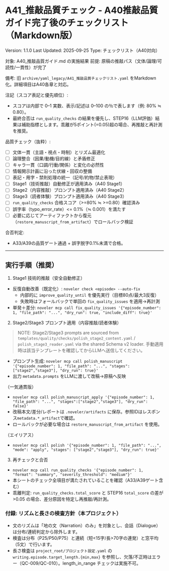 # A41_推敲品質チェック - A40推敲品質ガイド完了後のチェックリスト（Markdown版）

Version: 1.1.0
Last Updated: 2025-09-25
Type: チェックリスト（A40対向）

対象: A40_推敲品質ガイド.md の実施結果
前提: 原稿の推敲パス（文体/論理/可読性/一貫性）が完了

備考: 旧 `archive/yaml_legacy/A41_推敲品質チェックリスト.yaml` をMarkdown化。詳細項目はA40各章と対応。

注記（スコア表記と優先順位）:
- スコアは内部で 0–1 実数、表示/記述は 0–100 の％で表します（例: 80% ≒ 0.80）。
- 最終合否は `run_quality_checks` の結果を優先し、STEP16（LLM評価）結果は補助指標とします。乖離が5ポイント(=0.05)超の場合、再推敲と再計測を推奨。

品質チェック（抜粋）:
- [ ] 文体一貫（主語・視点・時制）とリズム最適化
- [ ] 論理整合（因果/動機/目的線）と矛盾修正
- [ ] キャラ一貫（口調/行動/関係）と変化の必然性
- [ ] 情報開示計画に沿った伏線・回収の整備
- [ ] 表記・用字・禁則処理の統一（記号/約物/禁止表現）
- [ ] Stage1（技術推敲）自動修正が適用済み（A40 Stage1）
- [ ] Stage2（内容推敲）プロンプト適用済み（A40 Stage2）
- [ ] Stage3（読者体験）プロンプト適用済み（A40 Stage3）
- [ ] `run_quality_checks` 合格スコア（>=80% ≒ >=0.80）確認済み
- [ ] 誤字率（typo_error_rate）<= 0.1%（≒ 0.001）を満たす
- [ ] 必要に応じてアーティファクトから復元（`restore_manuscript_from_artifact`）でロールバック検証

合否判定:
- A33/A39の品質ゲート通過 + 誤字脱字0.1%未満で合格。

---

## 実行手順（推奨）

1) Stage1 技術的推敲（安全自動修正）
- 反復自動改善（既定化）: `noveler check <episode> --auto-fix`
  - 内部的に `improve_quality_until` を優先実行（目標80点/最大3反復）
  - 失敗時はフォールバックで単回の `fix_quality_issues` を適用→再計測
- 単発＋差分: `noveler mcp call fix_quality_issues '{"episode_number": 1, "file_path": "...", "dry_run": true, "include_diff": true}'`

2) Stage2/Stage3 プロンプト適用（内容推敲/読者体験）
> NOTE: Stage2/Stage3 prompts are sourced from `templates/quality/checks/polish_stage2_content.yaml` / `polish_stage3_reader.yaml` via the shared Schema v2 loader. 手動適用時は該当テンプレートを確認してからLLMへ送信してください。

- プロンプト生成: `noveler mcp call polish_manuscript '{"episode_number": 1, "file_path": "...", "stages":["stage2","stage3"], "dry_run": true}'`
- 出力 `metadata.prompts` をLLMに渡して改稿→原稿へ反映

（一気通貫版）
- `noveler mcp call polish_manuscript_apply '{"episode_number": 1, "file_path": "...", "stages":["stage2","stage3"], "dry_run": false}'`
- 改稿本文/差分/レポートは `.noveler/artifacts` に保存。参照IDはレスポンス`metadata.*_artifact`で確認。
- ロールバックが必要な場合は `restore_manuscript_from_artifact` を使用。

（エイリアス）
- `noveler mcp call polish '{"episode_number": 1, "file_path": "...", "mode": "apply", "stages": ["stage2","stage3"], "dry_run": true}'`

3) 再チェックと合否
- `noveler mcp call run_quality_checks '{"episode_number": 1, "format": "summary", "severity_threshold": "medium"}'`
- 本シートのチェック全項目が満たされていることを確認（A33/A39ゲート含む）
- 乖離判定: `run_quality_checks.total_score` と STEP16 `total_score` の差が >0.05 の場合、差分原因を特定し再推敲/再計測。


### 付録: リズムと長さの検査方針（本プロジェクト）
- 文のリズムは「地の文（Narration）のみ」を対象とし、会話（Dialogue）は分布/連続判定から除外します。
- 検査は分布（P25/P50/P75）と連続（短<15字/長>70字の連発）と窓平均（5文）で行います。
- 長さ検査は `project_root/プロジェクト設定.yaml` の `writing.episode.target_length.{min,max}` を参照し、欠落/不正時はエラー（QC-009/QC-010）。length_in_range チェックは実施不可。
